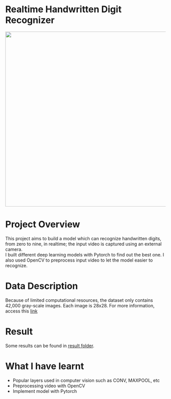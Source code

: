 # Realtime Handwritten Digit Recognizer

<img style="-webkit-user-select: none;margin: auto;cursor: zoom-in;" src="https://miro.medium.com/max/619/0*94t_5cPF9mvBj20z.png" width="550" height="550">


# Project Overview
This project aims to build a model which can recognize handwritten digits, from zero to nine, in realtime; the input video is captured using an external camera.<br>
I built different deep learning models with Pytorch to find out the best one.
I also used OpenCV to preprocess input video to let the model easier to recognize. 

# Data Description

Because of limited computational resources, the dataset only contains 42,000 gray-scale images. Each image is 28x28. For more information, access this [link](https://www.kaggle.com/c/digit-recognizer/data)

# Result
Some results can be found in [result folder](https://github.com/leminhviett/Realtime-Digit-Recognizer/tree/master/result).

# What I have learnt
- Popular layers used in computer vision such as CONV, MAXPOOL, etc
- Preprocessing video with OpenCV
- Implement model with Pytorch



